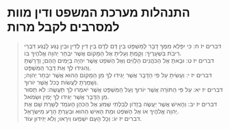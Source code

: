 # התנהלות מערכת המשפט ודין מוות למסרבים לקבל מרות

> דברים יז ח: כִּי יִפָּלֵא מִמְּךָ דָבָר לַמִּשְׁפָּט בֵּין דָּם לְדָם בֵּין דִּין לְדִין וּבֵין נֶגַע לָנֶגַע דִּבְרֵי רִיבֹת בִּשְׁעָרֶיךָ:  וְקַמְתָּ וְעָלִיתָ אֶל הַמָּקוֹם אֲשֶׁר יִבְחַר יְהוָה אֱלֹהֶיךָ בּוֹ.  
> דברים יז ט: וּבָאתָ אֶל הַכֹּהֲנִים הַלְוִיִּם וְאֶל הַשֹּׁפֵט אֲשֶׁר יִהְיֶה בַּיָּמִים הָהֵם; וְדָרַשְׁתָּ וְהִגִּידוּ לְךָ אֵת דְּבַר הַמִּשְׁפָּט.  
> דברים יז י: וְעָשִׂיתָ עַל פִּי הַדָּבָר אֲשֶׁר יַגִּידוּ לְךָ מִן הַמָּקוֹם הַהוּא אֲשֶׁר יִבְחַר יְהוָה; וְשָׁמַרְתָּ לַעֲשׂוֹת כְּכֹל אֲשֶׁר יוֹרוּךָ.  
> דברים יז יא: עַל פִּי הַתּוֹרָה אֲשֶׁר יוֹרוּךָ וְעַל הַמִּשְׁפָּט אֲשֶׁר יֹאמְרוּ לְךָ תַּעֲשֶׂה:  לֹא תָסוּר מִן הַדָּבָר אֲשֶׁר יַגִּידוּ לְךָ יָמִין וּשְׂמֹאל.  
> דברים יז יב: וְהָאִישׁ אֲשֶׁר יַעֲשֶׂה בְזָדוֹן לְבִלְתִּי שְׁמֹעַ אֶל הַכֹּהֵן הָעֹמֵד לְשָׁרֶת שָׁם אֶת יְהוָה אֱלֹהֶיךָ אוֹ אֶל הַשֹּׁפֵט וּמֵת הָאִישׁ הַהוּא וּבִעַרְתָּ הָרָע מִיִּשְׂרָאֵל.  
> דברים יז יג: וְכָל הָעָם יִשְׁמְעוּ וְיִרָאוּ; וְלֹא יְזִידוּן עוֹד.  
 

